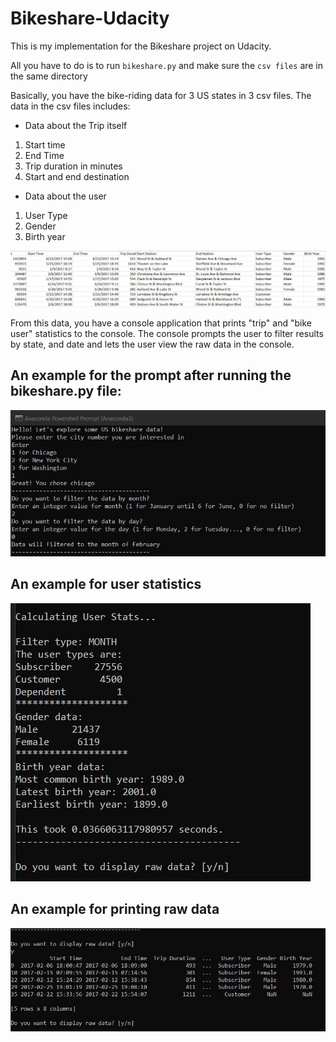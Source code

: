 # Bikeshare-Udacity
This is my implementation for the Bikeshare project on Udacity.  <br>

All you have to do is to run `bikeshare.py` and make sure the `csv files` are in the same directory <br>

Basically, you have the bike-riding data for 3 US states in 3 csv files. The data in the csv files includes:
- Data about the Trip itself
1. Start time
2. End Time 
3. Trip duration in minutes
4. Start and end destination
- Data about the user
1. User Type
2. Gender
3. Birth year

<img src = "images/data columns.jpg">

From this data, you have a console application that prints "trip" and "bike user" statistics to the console. The console prompts the user to filter results by state, and date and lets the user view the raw data in the console.


## An example for the prompt after running the bikeshare.py file:
<img src = "images/input filters.jpg">

## An example for user statistics
<img src = "images/continue trip and user prompt.jpg">

## An example for printing raw data
<img src = "images/user raw.jpg">
